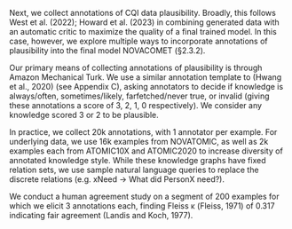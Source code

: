Next, we collect annotations of CQI data plausibility. Broadly, this follows West et al. (2022);
Howard et al. (2023) in combining generated data
with an automatic critic to maximize the quality
of a final trained model. In this case, however, we
explore multiple ways to incorporate annotations
of plausibility into the final model NOVACOMET
(§2.3.2).



Our primary means of collecting annotations of
plausibility is through Amazon Mechanical Turk.
We use a similar annotation template to (Hwang
et al., 2020) (see Appendix C), asking annotators to decide if knowledge is always/often, sometimes/likely, farfetched/never true, or invalid (giving these annotations a score of 3, 2, 1, 0 respectively). We consider any knowledge scored 3 or 2
to be plausible.



In practice, we collect 20k annotations, with 1 annotator per example. For underlying data, we use
16k examples from NOVATOMIC, as well as 2k examples each from ATOMIC10X and ATOMIC2020
to increase diversity of annotated knowledge style.
While these knowledge graphs have fixed relation
sets, we use sample natural language queries to
replace the discrete relations (e.g. xNeed → What
did PersonX need?).

We conduct a human agreement study on a segment of 200 examples for which we elicit 3 annotations each, finding Fleiss κ (Fleiss, 1971) of 0.317
indicating fair agreement (Landis and Koch, 1977).


